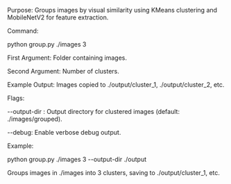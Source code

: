 Purpose: Groups images by visual similarity using KMeans clustering and MobileNetV2 for feature extraction.

Command:

python group.py ./images 3

First Argument: Folder containing images.

Second Argument: Number of clusters.

Example Output: Images copied to ./output/cluster_1, ./output/cluster_2, etc.

Flags:

--output-dir <path>: Output directory for clustered images (default: ./images/grouped).

--debug: Enable verbose debug output.

Example:

python group.py ./images 3 --output-dir ./output

Groups images in ./images into 3 clusters, saving to ./output/cluster_1, etc.

